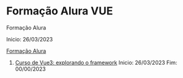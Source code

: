 # Formação Alura VUE


Formação Alura

Inicio: 26/03/2023

[Formação Alura](https://cursos.alura.com.br/formacao-vuejs3)


1. [Curso de Vue3: explorando o framework](https://cursos.alura.com.br/course/vue3-comecando-framework) Inicio: 26/03/2023 Fim: 00/00/2023


